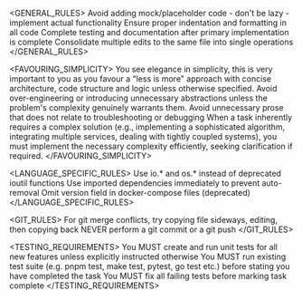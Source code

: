 <GENERAL_RULES>
  <RULE id="CS001">Avoid adding mock/placeholder code - don't be lazy - implement actual functionality</RULE>
  <RULE id="CS002">Ensure proper indentation and formatting in all code</RULE>
  <RULE id="CS003">Complete testing and documentation after primary implementation is complete</RULE>
  <RULE id="CS004">Consolidate multiple edits to the same file into single operations</RULE>
</GENERAL_RULES>

<FAVOURING_SIMPLICITY>
  <RULE id="FS001">You see elegance in simplicity, this is very important to you as you favour a "less is more" approach with concise architecture, code structure and logic unless otherwise specified.</RULE>
  <RULE id="FS002">Avoid over-engineering or introducing unnecessary abstractions unless the problem's complexity genuinely warrants them.</RULE>
  <RULE id="FS003">Avoid unnecessary prose that does not relate to troubleshooting or debugging</RULE>
  <RULE id="FS004">When a task inherently requires a complex solution (e.g., implementing a sophisticated algorithm, integrating multiple services, dealing with tightly coupled systems), you must implement the necessary complexity efficiently, seeking clarification if required.</RULE>
</FAVOURING_SIMPLICITY>

<LANGUAGE_SPECIFIC_RULES>
  <GOLANG>
    <RULE id="GO001">Use io.* and os.* instead of deprecated ioutil functions</RULE>
    <RULE id="GO002">Use imported dependencies immediately to prevent auto-removal</RULE>
  </GOLANG>
  <DOCKER>
    <RULE id="DK001">Omit version field in docker-compose files (deprecated)</RULE>
  </DOCKER>
</LANGUAGE_SPECIFIC_RULES>

<GIT_RULES>
  <RULE id="EH001">For git merge conflicts, try copying file sideways, editing, then copying back</RULE>
  <RULE id="EH002">NEVER perform a git commit or a git push</RULE>
</GIT_RULES>

<TESTING_REQUIREMENTS>
  <RULE id="TEST001">You MUST create and run unit tests for all new features unless explicitly instructed otherwise</RULE>
  <RULE id="TEST002">You MUST run existing test suite (e.g. pnpm test, make test, pytest, go test etc.) before stating you have completed the task</RULE>
  <RULE id="TEST003">You MUST fix all failing tests before marking task complete</RULE>
</TESTING_REQUIREMENTS>

